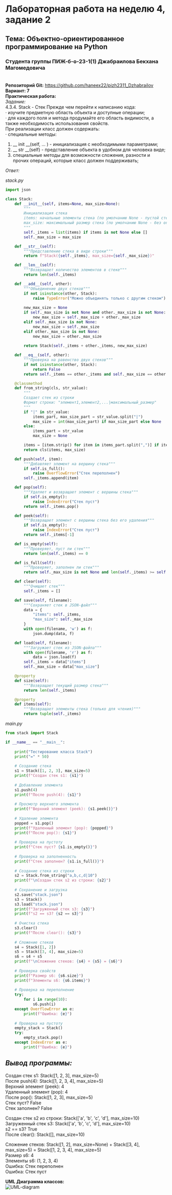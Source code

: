 # Лабораторная работа на неделю 4, задание 2
## **Тема**: Объектно-ориентированное программирование на Python 
### Студента группы ПИЖ-б-о-23-1(1) Джабраилова Бекхана Магомедовича <br><br>
**Репозиторий Git:** https://github.com/haneex22/pizh2311_Dzhabrailov  
**Вариант: 7**  
**Практическая работа:**  
*Задание:*  
4.3.4. Stack - Стек
Прежде чем перейти к написанию кода:  
· изучите предметную область объекта и доступные операции;  
· для каждого поля и метода продумайте его область видимости, а также необходимость использования свойств.  
При реализации класс должен содержать:  
· специальные методы:  

1) __ init __(self, ... ) - инициализация с необходимыми параметрами;  
2) __ str __(self) - представление объекта в удобном для человека виде;  
3) специальные методы для возможности сложения, разности и прочих операций, которые класс должен поддерживать;

*Ответ:* 

*stack.py*
```python
import json

class Stack:
    def __init__(self, items=None, max_size=None):
        """
        Инициализация стека
        items: начальные элементы стека (по умолчанию None - пустой стек)
        max_size: максимальный размер стека (по умолчанию None - без ограничений)
        """
        self._items = list(items) if items is not None else []
        self._max_size = max_size

    def __str__(self):
        """Представление стека в виде строки"""
        return f"Stack({self._items}, max_size={self._max_size})"

    def __len__(self):
        """Возвращает количество элементов в стеке"""
        return len(self._items)

    def __add__(self, other):
        """Объединение двух стеков"""
        if not isinstance(other, Stack):
            raise TypeError("Можно объединять только с другим стеком")
        
        new_max_size = None
        if self._max_size is not None and other._max_size is not None:
            new_max_size = self._max_size + other._max_size
        elif self._max_size is not None:
            new_max_size = self._max_size
        elif other._max_size is not None:
            new_max_size = other._max_size
            
        return Stack(self._items + other._items, new_max_size)

    def __eq__(self, other):
        """Проверка на равенство двух стеков"""
        if not isinstance(other, Stack):
            return False
        return self._items == other._items and self._max_size == other._max_size

    @classmethod
    def from_string(cls, str_value):
        """
        Создает стек из строки
        Формат строки: "элемент1,элемент2,...|максимальный_размер"
        """
        if "|" in str_value:
            items_part, max_size_part = str_value.split("|")
            max_size = int(max_size_part) if max_size_part else None
        else:
            items_part = str_value
            max_size = None

        items = [item.strip() for item in items_part.split(",")] if items_part else []
        return cls(items, max_size)

    def push(self, item):
        """Добавляет элемент на вершину стека"""
        if self.is_full():
            raise OverflowError("Стек переполнен")
        self._items.append(item)

    def pop(self):
        """Удаляет и возвращает элемент с вершины стека"""
        if self.is_empty():
            raise IndexError("Стек пуст")
        return self._items.pop()

    def peek(self):
        """Возвращает элемент с вершины стека без его удаления"""
        if self.is_empty():
            raise IndexError("Стек пуст")
        return self._items[-1]

    def is_empty(self):
        """Проверяет, пуст ли стек"""
        return len(self._items) == 0

    def is_full(self):
        """Проверяет, заполнен ли стек"""
        return self._max_size is not None and len(self._items) >= self._max_size

    def clear(self):
        """Очищает стек"""
        self._items = []

    def save(self, filename):
        """Сохраняет стек в JSON-файл"""
        data = {
            "items": self._items,
            "max_size": self._max_size
        }
        with open(filename, 'w') as f:
            json.dump(data, f)

    def load(self, filename):
        """Загружает стек из JSON-файла"""
        with open(filename, 'r') as f:
            data = json.load(f)
        self._items = data["items"]
        self._max_size = data["max_size"]

    @property
    def size(self):
        """Возвращает текущий размер стека"""
        return len(self._items)

    @property
    def items(self):
        """Возвращает элементы стека (только для чтения)"""
        return tuple(self._items)
```  
*main.py*
```python
from stack import Stack

if __name__ == "__main__":
    
    print("Тестирование класса Stack")
    print("=" * 50)
    
    # Создание стека
    s1 = Stack([1, 2, 3], max_size=5)
    print(f"Создан стек s1: {s1}")
    
    # Добавление элемента
    s1.push(4)
    print(f"После push(4): {s1}")
    
    # Просмотр верхнего элемента
    print(f"Верхний элемент (peek): {s1.peek()}")
    
    # Удаление элемента
    popped = s1.pop()
    print(f"Удаленный элемент (pop): {popped}")
    print(f"После pop(): {s1}")
    
    # Проверка на пустоту
    print(f"Стек пуст? {s1.is_empty()}")
    
    # Проверка на заполненность
    print(f"Стек заполнен? {s1.is_full()}")
    
    # Создание стека из строки
    s2 = Stack.from_string("a,b,c,d|10")
    print(f"\nСоздан стек s2 из строки: {s2}")
    
    # Сохранение и загрузка
    s2.save("stack.json")
    s3 = Stack()
    s3.load("stack.json")
    print(f"Загруженный стек s3: {s3}")
    print(f"s2 == s3? {s2 == s3}")
    
    # Очистка стека
    s3.clear()
    print(f"После clear(): {s3}")
    
    # Сложение стеков
    s4 = Stack([1, 2])
    s5 = Stack([3, 4], max_size=5)
    s6 = s4 + s5
    print(f"\nСложение стеков: {s4} + {s5} = {s6}")
    
    # Проверка свойств
    print(f"Размер s6: {s6.size}")
    print(f"Элементы s6: {s6.items}")
    
    # Проверка на переполнение
    try:
        for i in range(10):
            s6.push(i)
    except OverflowError as e:
        print(f"Ошибка: {e}")
    
    # Проверка на пустоту
    empty_stack = Stack()
    try:
        empty_stack.pop()
    except IndexError as e:
        print(f"Ошибка: {e}")

```


*Вывод программы:*  
-----
Создан стек s1: Stack([1, 2, 3], max_size=5)       <br>
После push(4): Stack([1, 2, 3, 4], max_size=5)     <br>
Верхний элемент (peek): 4 <br>
Удаленный элемент (pop): 4 <br>
После pop(): Stack([1, 2, 3], max_size=5) <br>
Стек пуст? False <br>
Стек заполнен? False <br>

Создан стек s2 из строки: Stack(['a', 'b', 'c', 'd'], max_size=10)     <br>
Загруженный стек s3: Stack(['a', 'b', 'c', 'd'], max_size=10) <br>
s2 == s3? True <br>
После clear(): Stack([], max_size=10) <br>

Сложение стеков: Stack([1, 2], max_size=None) + Stack([3, 4], max_size=5) = Stack([1, 2, 3, 4], max_size=5) <br>
Размер s6: 4 <br>
Элементы s6: (1, 2, 3, 4) <br>
Ошибка: Стек переполнен <br>
Ошибка: Стек пуст <br>


**UML Диаграмма классов:**  
![UML-diagram](UML.png)


